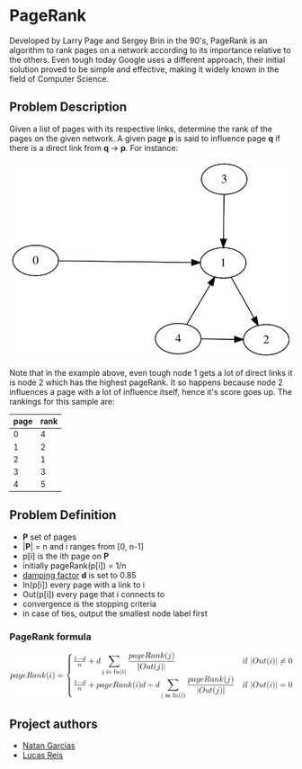 # PageRank
Developed by Larry Page and Sergey Brin in the 90's, PageRank is an algorithm to rank pages on a network according to its importance relative to the others. Even tough today Google uses a different approach, their initial solution proved to be simple and effective, making it widely known in the field of Computer Science.

## Problem Description
Given a list of pages with its respective links, determine the rank of the pages on the given network. A given page **p** is said to influence page **q** if there is a direct link from **q** -> **p**. For instance:
<p align="center">
<img src="https://raw.githubusercontent.com/NatanGarcias/Page_Rank/master/assets/sample.svg?token=ADE4HTXEYFIR4T7U2C3S2RC6YMU26">
</p>
Note that in the example above, even tough node 1 gets a lot of direct links it is node 2 which has the highest pageRank. It so happens because node 2 influences a page with a lot of influence itself, hence it's score goes up. The rankings for this sample are:

page  |  rank
----- | -----
0| 4
1 | 2
2 | 1
3 | 3
4 | 5

## Problem Definition
- **P** set of pages
- |**P**| = n and  i ranges from [0, n-1]
- p[i] is the ith page on **P**
- initially pageRank(p[i]) = 1/n
- [damping factor](https://en.wikipedia.org/wiki/PageRank#Damping_factor) **d** is set to 0.85
- In(p[i]) every page with a link to i
- Out(p[i]) every page that i connects to
- convergence is the stopping criteria
- in case of ties, output the smallest node label first

### PageRank formula

![PageRank Formula](https://raw.githubusercontent.com/NatanGarcias/Page_Rank/master/assets/pgRank.png?token=ADE4HTTGCOOUA5L4WVWJOW26YMSQM)


## Project authors
* [Natan Garcias](https://github.com/NatanGarcias) 
* [Lucas Reis](https://github.com/lucas-t-reis)
